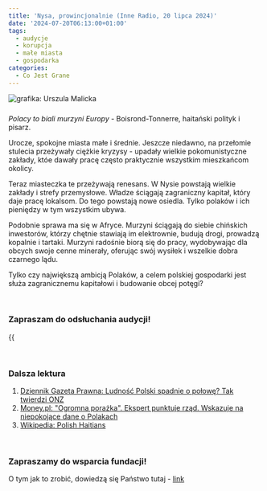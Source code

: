 ```yaml
---
title: 'Nysa, prowincjonalnie (Inne Radio, 20 lipca 2024)'
date: '2024-07-20T06:13:00+01:00'
tags:
  - audycje
  - korupcja
  - małe miasta
  - gospodarka
categories:
  - Co Jest Grane
---
```


![grafika: Urszula Malicka](/uploads/CJG_75_2024_07_20.png)

### 

*Polacy to biali murzyni Europy* - Boisrond-Tonnerre, haitański polityk i pisarz.

Urocze, spokojne miasta małe i średnie. Jeszcze niedawno, na przełomie stulecia przeżywały ciężkie kryzysy - upadały wielkie pokomunistyczne zakłady, któe dawały pracę często praktycznie wszystkim mieszkańcom okolicy. 

Teraz miasteczka te przeżywają renesans. W Nysie powstają wielkie zakłady i strefy przemysłowe. Władze ściągają zagraniczny kapitał, który daje pracę lokalsom. Do tego powstają nowe osiedla. Tylko polaków i ich pieniędzy w tym wszystkim ubywa.

Podobnie sprawa ma się w Afryce. Murzyni ściągają do siebie chińskich inwestorów, którzy chętnie stawiają im elektrownie, budują drogi, prowadzą kopalnie i tartaki. Murzyni radośnie biorą się do pracy, wydobywając dla obcych swoje cenne minerały, oferując swój wysiłek i wszelkie dobra czarnego lądu.

Tylko czy największą ambicją Polaków, a celem polskiej gospodarki jest służa zagranicznemu kapitałowi i budowanie obcej potęgi?

<br>

### Zapraszam do odsłuchania audycji!

{{<audio src="audio/LONG CJG_75_2024_07_20.mp3" caption="Zapis audycji CJG, publikowanej na łamach Innego Radia Głuchołazy w dniu 20 lipca 2024">}}

<br>

### Dalsza lektura

1. [Dziennik Gazeta Prawna: Ludność Polski spadnie o połowę? Tak twierdzi ONZ](https://www.gazetaprawna.pl/wiadomosci/swiat/artykuly/9545680,ludnosc-polski-spadnie-o-polowe-tak-twierdzi-onz.html)
2. [Money.pl: "Ogromna porażka". Ekspert punktuje rząd. Wskazuje na niepokojące dane o Polakach](https://www.money.pl/gospodarka/ogromna-porazka-ekspert-punktuje-rzad-wskazuje-na-niepokojace-dane-o-polakach-7049334498646944a.html)
3. [Wikipedia: Polish Haitians](https://en.wikipedia.org/wiki/Polish_Haitians)

<br>

### Zapraszamy do wsparcia fundacji!
O tym jak to zrobić, dowiedzą się Państwo tutaj - [link](https://audycje.com.pl/posts/wsparcie/)